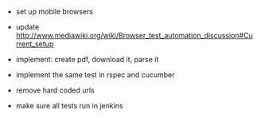 - set up mobile browsers
- update http://www.mediawiki.org/wiki/Browser_test_automation_discussion#Current_setup

- implement: create pdf, download it, parse it
- implement the same test in rspec and cucumber

- remove hard coded urls
- make sure all tests run in jenkins
